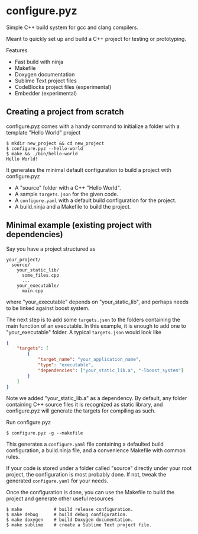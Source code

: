 configure.pyz
=============

Simple C++ build system for gcc and clang compilers.

Meant to quickly set up and build a C++ project for testing or prototyping.

Features

  * Fast build with ninja
  * Makefile
  * Doxygen documentation
  * Sublime Text project files
  * CodeBlocks project files (experimental)
  * Embedder (experimental)

Creating a project from scratch
-------------------------------

configure.pyz comes with a handy command to initialize a folder with a template
"Hello World" project

    $ mkdir new_project && cd new_project
    $ configure.pyz --hello-world
    $ make && ./bin/hello-world
    Hello World!

It generates the minimal default configuration to build a project with
configure.pyz

  * A "source" folder with a C++ "Hello World".
  * A sample `targets.json` for the given code.
  * A `configure.yaml` with a default build configuration for the project.
  * A build.ninja and a Makefile to build the project.

Minimal example (existing project with dependencies)
----------------------------------------------------

Say you have a project structured as

    your_project/
      source/
        your_static_lib/
          some_files.cpp
          ...
        your_executable/
          main.cpp

where "your_executable" depends on "your_static_lib", and perhaps needs to be
linked against boost system.

The next step is to add some `targets.json` to the folders containing the main
function of an  executable. In this example, it is enough to add one to
"your_executable" folder. A typical `targets.json` would look like

```json
{
	"targets": [
		{
			"target_name": "your_application_name",
			"type": "executable",
			"dependencies": ["your_static_lib.a", "-lboost_system"]
		}
	]
}
```

Note we added "your_static_lib.a" as a dependency. By default, any folder
containing C++ source files it is recognized as static library, and
configure.pyz will generate the targets for compiling as such.

Run configure.pyz

    $ configure.pyz -g --makefile

This generates a `configure.yaml` file containing a defaulted build
configuration, a build.ninja file, and a convenience Makefile with common rules.

If your code is stored under a folder called "source" directly under your root
project, the configuration is most probably done. If not, tweak the generated
`configure.yaml` for your needs.

Once the configuration is done, you can use the Makefile to build the project
and generate other useful resources

    $ make            # build release configuration.
    $ make debug      # build debug configuration.
    $ make doxygen    # build Doxygen documentation.
    $ make sublime    # create a Sublime Text project file.
